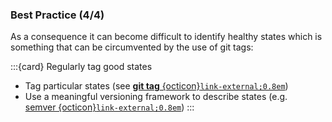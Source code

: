 ### Best Practice (4/4)

As a consequence it can become difficult to identify healthy states which is something that can be circumvented by the use of git tags:

<!-- pages-include -->

:::{card} Regularly tag good states
- Tag particular states (see [**git tag**&nbsp;{octicon}`link-external;0.8em`](https://git-scm.com/docs/git-tag))
- Use a meaningful versioning framework to describe states (e.g. [semver&nbsp;{octicon}`link-external;0.8em`](https://semver.org/))
:::


